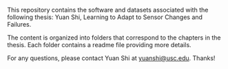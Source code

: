This repository contains the software and datasets associated with the following thesis:
Yuan Shi, Learning to Adapt to Sensor Changes and Failures.

The content is organized into folders that correspond to the chapters in the thesis. Each folder contains a readme file providing more details.

For any questions, please contact Yuan Shi at yuanshi@usc.edu. Thanks!
